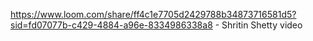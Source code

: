 https://www.loom.com/share/ff4c1e7705d2429788b34873716581d5?sid=fd07077b-c429-4884-a96e-8334986338a8 - Shritin Shetty video
